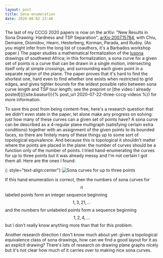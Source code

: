 ```yaml
---
layout: post
title: Sona enumeration
date: 2020-08-02 23:48
---
```

The last of my CCCG 2020 papers is now on the arXiv: "New Results in Sona Drawing: Hardness and TSP Separation", [arXiv:2007.15784](https://arxiv.org/abs/2007.15784), with Chiu, Demaine, Diomidov, Hearn, Hesterberg, Korman, Parada, and Rudoy. (As you might infer from the long list of coauthors, it's a Barbados workshop paper.) The paper studies a mathematical formalization of the [lusona](https://en.wikipedia.org/wiki/Lusona) drawings of southwest Africa; in this formalization, a sona curve for a given set of points is a curve that can be drawn in a single motion, intersecting itself only at simple crossings, and surrounding each given point in a separate region of the plane. The paper proves that it's hard to find the shortest one, hard even to find whether one exists when restricted to grid edges, and gives tighter bounds for the widest possible ratio between sona curve length and TSP tour length; see the preprint or [the video I already posted]({{site.baseurl}}{% post_url 2020-07-22-three-cccg-videos %}) for more information.

To save this post from being content-free, here's a research question that we didn't even state in the paper, let alone make any progress on solving: just how many of these curves can a given set of points have? A sona curve can be described as a 4-regular plane multigraph (satisfying certain extra conditions) together with an assignment of the given points to its bounded faces, so there are finitely many of these things up to some sort of topological equivalence. And because this is topological it shouldn't matter where the points are placed in the plane: the number of curves should be a function only of the number of points. I tried hand-enumerating the curves for up to three points but it was already messy and I'm not certain I got them all. Here are the ones I found:

{: style="text-align:center"}
![Sona curves for up to three points]({{site.baseurl}}/assets/2020/sona-enum.svg)

If this hand enumeration is correct, then the numbers of sona curves for $$n$$ labeled points form an integer sequence beginning $$1, 3, 21,\dots$$ and the numbers for unlabeled points form a sequence beginning $$1, 2, 4,\dots$$ but I don't really know anything more than that for this problem.

Another research direction I don't know much about yet: given a topological equivalence class of sona drawings, how can we find a good layout for it as an explicit drawing? There's lots of research on drawing plane graphs nicely but it's not clear how much of it carries over to making nice sona curves.